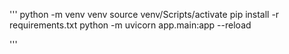 '''
python -m venv venv
source venv/Scripts/activate
pip install -r requirements.txt
python -m uvicorn app.main:app --reload

'''
